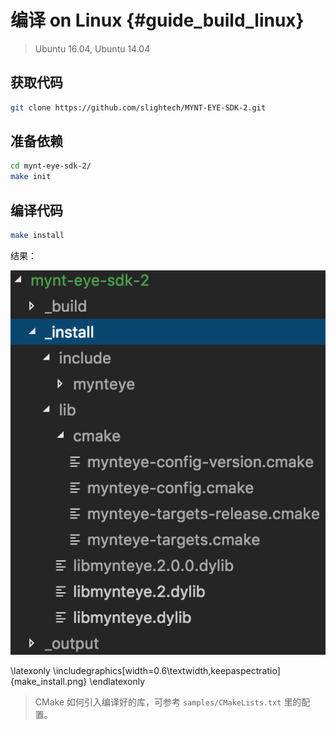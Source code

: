 # 编译 on Linux {#guide_build_linux}

> Ubuntu 16.04, Ubuntu 14.04

## 获取代码

```bash
git clone https://github.com/slightech/MYNT-EYE-SDK-2.git
```

## 准备依赖

```bash
cd mynt-eye-sdk-2/
make init
```

## 编译代码

```bash
make install
```

结果：

![make install](make_install.png)

\latexonly
\includegraphics[width=0.6\textwidth,keepaspectratio]{make_install.png}
\endlatexonly

> CMake 如何引入编译好的库，可参考 `samples/CMakeLists.txt` 里的配置。
